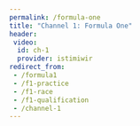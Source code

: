```yaml
---
permalink: /formula-one
title: "Channel 1: Formula One"
header:
 video:
  id: ch-1
  provider: istimiwir
redirect_from:
 - /formula1
 - /f1-practice
 - /f1-race
 - /f1-qualification
 - /channel-1
---
```

